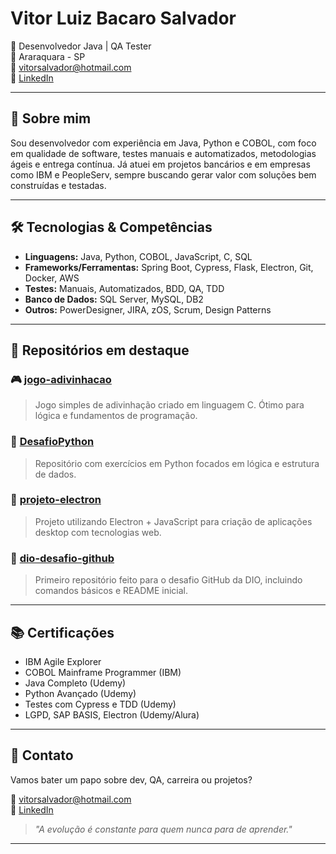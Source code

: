 # Vitor Luiz Bacaro Salvador

🚀 Desenvolvedor Java | QA Tester  
📍 Araraquara - SP  
📧 vitorsalvador@hotmail.com  
🔗 [LinkedIn](https://www.linkedin.com/in/vitor-luiz-bacaro-salvador-53b1baab)

---

## 💼 Sobre mim
Sou desenvolvedor com experiência em Java, Python e COBOL, com foco em qualidade de software, testes manuais e automatizados, metodologias ágeis e entrega contínua. Já atuei em projetos bancários e em empresas como IBM e PeopleServ, sempre buscando gerar valor com soluções bem construídas e testadas.

---

## 🛠️ Tecnologias & Competências
- **Linguagens:** Java, Python, COBOL, JavaScript, C, SQL
- **Frameworks/Ferramentas:** Spring Boot, Cypress, Flask, Electron, Git, Docker, AWS
- **Testes:** Manuais, Automatizados, BDD, QA, TDD
- **Banco de Dados:** SQL Server, MySQL, DB2
- **Outros:** PowerDesigner, JIRA, zOS, Scrum, Design Patterns

---

## 📁 Repositórios em destaque

### 🎮 [jogo-adivinhacao](https://github.com/vitorsalvador/jogo-adivinhacao)
> Jogo simples de adivinhação criado em linguagem C. Ótimo para lógica e fundamentos de programação.

### 🧪 [DesafioPython](https://github.com/vitorsalvador/DesafioPython)
> Repositório com exercícios em Python focados em lógica e estrutura de dados.

### 🧠 [projeto-electron](https://github.com/vitorsalvador/projeto-electron)
> Projeto utilizando Electron + JavaScript para criação de aplicações desktop com tecnologias web.

### 🧰 [dio-desafio-github](https://github.com/vitorsalvador/dio-desafio-github)
> Primeiro repositório feito para o desafio GitHub da DIO, incluindo comandos básicos e README inicial.

---

## 📚 Certificações
- IBM Agile Explorer
- COBOL Mainframe Programmer (IBM)
- Java Completo (Udemy)
- Python Avançado (Udemy)
- Testes com Cypress e TDD (Udemy)
- LGPD, SAP BASIS, Electron (Udemy/Alura)

---

## 🤝 Contato
Vamos bater um papo sobre dev, QA, carreira ou projetos?

📧 vitorsalvador@hotmail.com  
🔗 [LinkedIn](https://www.linkedin.com/in/vitor-luiz-bacaro-salvador-53b1baab)

> *"A evolução é constante para quem nunca para de aprender."*

---
